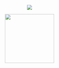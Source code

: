 <p align="center">
  <img src="https://komarev.com/ghpvc/?username=bloody-bunny&color=EE1C25&label=✦+bunnies">
</p>


<p align="center">
  <img src="https://raw.githubusercontent.com/bloody-bunny/bloody/main/f1rdhl.png" width="160"/>
</p>
<!--
**bloody-bunny/bloody-bunny** is a ✨ _special_ ✨ repository because its `README.md` (this file) appears on your GitHub profile.

Here are some ideas to get you started:

- 🔭 I’m currently working on ...
- 🌱 I’m currently learning ...
- 👯 I’m looking to collaborate on ...
- 🤔 I’m looking for help with ...
- 💬 Ask me about ...
- 📫 How to reach me: ...
- 😄 Pronouns: ...
- ⚡ Fun fact: ...
-->
